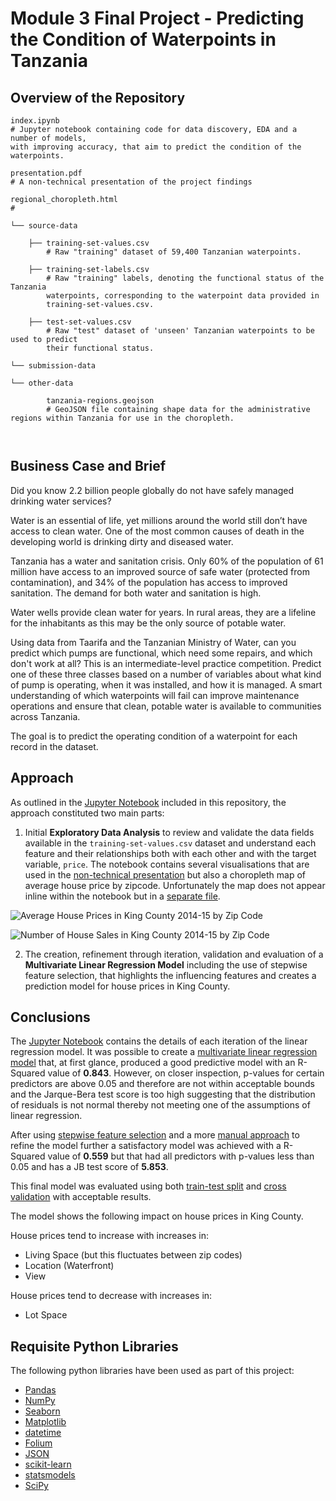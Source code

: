 # Module 3 Final Project - Predicting the Condition of Waterpoints in Tanzania


## Overview of the Repository
```
index.ipynb             
# Jupyter notebook containing code for data discovery, EDA and a number of models, 
with improving accuracy, that aim to predict the condition of the waterpoints.

presentation.pdf        
# A non-technical presentation of the project findings

regional_choropleth.html
# 

└── source-data 

    ├── training-set-values.csv                 
        # Raw "training" dataset of 59,400 Tanzanian waterpoints.

    ├── training-set-labels.csv
        # Raw "training" labels, denoting the functional status of the Tanzania 
        waterpoints, corresponding to the waterpoint data provided in
        training-set-values.csv.   

    ├── test-set-values.csv                 
        # Raw "test" dataset of 'unseen' Tanzanian waterpoints to be used to predict
        their functional status.   

└── submission-data 

└── other-data

        tanzania-regions.geojson
        # GeoJSON file containing shape data for the administrative regions within Tanzania for use in the choropleth.



```

## Business Case and Brief

Did you know 2.2 billion people globally do not have safely managed drinking water services?

Water is an essential of life, yet millions around the world still don’t have access to clean water. 
One of the most common causes of death in the developing world is drinking dirty and diseased water.

Tanzania has a water and sanitation crisis. Only 60% of the population of 61 million have access to
an improved source of safe water (protected from contamination), and 34% of the population has access to improved sanitation. 
The demand for both water and sanitation is high.

Water wells provide clean water for years. In rural areas, they are a lifeline for the inhabitants as
this may be the only source of potable water.

Using data from Taarifa and the Tanzanian Ministry of Water, can you predict which pumps are functional, 
which need some repairs, and which don't work at all? This is an intermediate-level practice competition. 
Predict one of these three classes based on a number of variables about what kind of pump is operating, 
when it was installed, and how it is managed. A smart understanding of which waterpoints will fail can improve 
maintenance operations and ensure that clean, potable water is available to communities across Tanzania.

The goal is to predict the operating condition of a waterpoint for each record in the dataset.


## Approach

As outlined in the [Jupyter Notebook](index.ipynb) included in this repository, the approach constituted two main parts:

1. Initial **Exploratory Data Analysis** to review and validate the data fields available in the `training-set-values.csv` dataset and understand each feature and their relationships both with each other and with the target variable, `price`.  The notebook contains several visualisations that are used in the [non-technical presentation](presentation.pdf) but also a choropleth map of average house price by zipcode.  Unfortunately the map does not appear inline within the notebook but in a [separate file](zipcode_choropleth.html).

![Average House Prices in King County 2014-15 by Zip Code](house-price-choropleth.png)

![Number of House Sales in King County 2014-15 by Zip Code](number-of-house-sales-by-zipcode.png)

2. The creation, refinement through iteration, validation and evaluation of a **Multivariate Linear Regression Model** including the use of stepwise feature selection, that highlights the influencing features and creates a prediction model for house prices in King County.


## Conclusions

The [Jupyter Notebook](index.ipynb#linear-regression) contains the details of each iteration of the linear regression model.  It was possible to create a [multivariate linear regression model](index.ipynb#model-v10) that, at first glance, produced a good predictive model with an R-Squared value of **0.843**.  However, on closer inspection, p-values for certain predictors are above 0.05 and therefore are not within acceptable bounds and the Jarque-Bera test score is too high suggesting that the distribution of residuals is not normal thereby not meeting one of the assumptions of linear regression.

After using [stepwise feature selection](index.ipynb#model-v11) and a more [manual approach](index.ipynb#model-v12) to refine the model further a satisfactory model was achieved with a R-Squared value of **0.559** but that had all predictors with p-values less than 0.05 and has a JB test score of **5.853**.

This final model was evaluated using both [train-test split](index.ipynb#model-evaluation-train-test-split) and [cross validation](index.ipynb#model-evaluation-cross-validation) with acceptable results.

The model shows the following impact on house prices in King County.

House prices tend to increase with increases in:
* Living Space (but this fluctuates between zip codes)
* Location (Waterfront)
* View

House prices tend to decrease with increases in:
* Lot Space



## Requisite Python Libraries

The following python libraries have been used as part of this project:

* [Pandas](https://pandas.pydata.org/)
* [NumPy](https://numpy.org/)
* [Seaborn](https://seaborn.pydata.org/)
* [Matplotlib](https://matplotlib.org/)
* [datetime](https://docs.python.org/3/library/datetime.html)
* [Folium](https://python-visualization.github.io/folium/)
* [JSON](https://docs.python.org/3/library/json.html)
* [scikit-learn](https://scikit-learn.org/)
* [statsmodels](https://www.statsmodels.org/stable/index.html)
* [SciPy](https://www.scipy.org/)